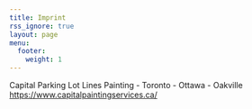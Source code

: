 ```yaml
---
title: Imprint
rss_ignore: true
layout: page
menu:
  footer:
    weight: 1
---
```


Capital Parking Lot Lines Painting - Toronto - Ottawa - Oakville
https://www.capitalpaintingservices.ca/